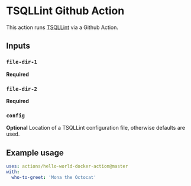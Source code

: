 # TSQLLint Github Action

This action runs [TSQLLint](https://git.io/JILDv) via a Github Action.

## Inputs

### `file-dir-1`

**Required** 

### `file-dir-2`

**Required**

### `config`

**Optional** Location of a TSQLLint configuration file, otherwise defaults are used.

## Example usage

```yaml
uses: actions/hello-world-docker-action@master
with:
  who-to-greet: 'Mona the Octocat'
```

